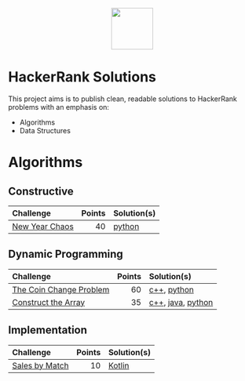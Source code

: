 <p align="center">
<a href="https://www.hackerrank.com">
        <img height=85 src="https://d3keuzeb2crhkn.cloudfront.net/hackerrank/assets/styleguide/logo_wordmark-f5c5eb61ab0a154c3ed9eda24d0b9e31.svg">
    </a>
</p>

# HackerRank Solutions

This project aims is to publish clean, readable solutions to HackerRank problems
with an emphasis on: 
- Algorithms
- Data Structures

# Algorithms

## Constructive

| Challenge                        | Points | Solution(s)                     |
|:---------------------------------|-------:|:--------------------------------|
| [New Year Chaos][new-year-chaos] |     40 | [python][new-year-chaos py] |

[new-year-chaos]: https://www.hackerrank.com/challenges/new-year-chaos
[new-year-chaos py]: algorithm/constructive/new_year_chaos/solution.py

## Dynamic Programming
| Challenge                                | Points   | Solution(s)                                                       |
| :--------------------------------------- | -------: | :---------------------------------------------------------------- |
| [The Coin Change Problem][cn-chng]       | 60       | [c++][cn-chng cpp], [python][cn-chng py]                          |
| [Construct the Array][cons-arr]          | 35       | [c++][cons-arr cpp], [java][cons-arr java], [python][cons-arr py] |

[cn-chng]: https://www.hackerrank.com/challenges/coin-change
[cn-chng cpp]: algorithm/dynamic_programming/coin_change/solution.cpp
[cn-chng py]: algorithm/dynamic_programming/coin_change/solution.py

[cons-arr]: https://www.hackerrank.com/challenges/construct-the-array
[cons-arr cpp]: algorithm/dynamic_programming/construct_the_array/solution.cpp
[cons-arr java]: algorithm/dynamic_programming/construct_the_array/solution.java
[cons-arr py]: algorithm/dynamic_programming/construct_the_array/solution.py

## Implementation
| Challenge                        | Points | Solution(s)                 |
| :------------------------------- | -----: | :-------------------------- |
| [Sales by Match][sales-by-match] | 10     | [Kotlin][sales-by-match-kt] |

[sales-by-match]: https://www.hackerrank.com/challenges/sock-merchant
[sales-by-match-kt]: algorithm/implmentation/sales_by_match/solution.kt
